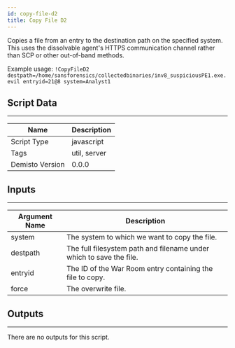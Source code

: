 ```yaml
---
id: copy-file-d2
title: Copy File D2
---
```


Copies a file from an entry to the destination path on the specified system. This uses the dissolvable agent's HTTPS communication channel rather than SCP or other out-of-band methods.

Example usage: `!CopyFileD2 destpath=/home/sansforensics/collectedbinaries/inv8_suspiciousPE1.exe.evil entryid=21@8 system=Analyst1`

## Script Data
---

| **Name** | **Description** |
| --- | --- |
| Script Type | javascript |
| Tags | util, server |
| Demisto Version | 0.0.0 |

## Inputs
---

| **Argument Name** | **Description** |
| --- | --- |
| system | The system to which we want to copy the file. |
| destpath | The full filesystem path and filename under which to save the file. |
| entryid | The ID of the War Room entry containing the file to copy. |
| force | The overwrite file. |

## Outputs
---
There are no outputs for this script.
